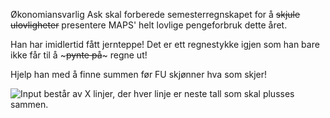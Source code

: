 Økonomiansvarlig Ask skal forberede semesterregnskapet for å ~~~~skjule ulovligheter~~~~ presentere MAPS' helt lovlige pengeforbruk dette året.

Han har imidlertid fått jernteppe! Det er ett regnestykke igjen som han bare ikke får til å ~~~pynte på~~~ regne ut! 

Hjelp han med å finne summen før FU skjønner hva som skjer!

![Input](./input) består av X linjer, der hver linje er neste tall som skal plusses sammen. 
